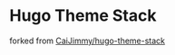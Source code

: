 # Hugo Theme Stack

forked from [CaiJimmy/hugo-theme-stack](https://github.com/CaiJimmy/hugo-theme-stack)
